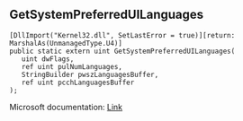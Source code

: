 ## GetSystemPreferredUILanguages

```
[DllImport("Kernel32.dll", SetLastError = true)][return: MarshalAs(UnmanagedType.U4)]
public static extern uint GetSystemPreferredUILanguages(
   uint dwFlags,
   ref uint pulNumLanguages,
   StringBuilder pwszLanguagesBuffer,
   ref uint pcchLanguagesBuffer
);
```

Microsoft documentation: [Link](https://docs.microsoft.com/en-us/windows/win32/api/winnls/nf-winnls-getsystempreferreduilanguages)
